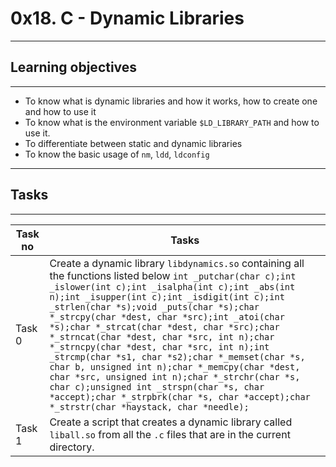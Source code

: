 # 0x18. C - Dynamic Libraries
---
## Learning objectives
---
* To know what is dynamic libraries and how it works, how to create one and how to use it
* To know what is the environment variable `$LD_LIBRARY_PATH` and how to use it.
* To differentiate between static and dynamic libraries
* To know the basic usage of `nm`, `ldd`, `ldconfig`
---
## Tasks
---
|Task no |Tasks	|
|--------|------|
|Task 0  |Create a dynamic library `libdynamics.so` containing all the functions listed below ```int _putchar(char c);int _islower(int c);int _isalpha(int c);int _abs(int n);int _isupper(int c);int _isdigit(int c);int _strlen(char *s);void _puts(char *s);char *_strcpy(char *dest, char *src);int _atoi(char *s);char *_strcat(char *dest, char *src);char *_strncat(char *dest, char *src, int n);char *_strncpy(char *dest, char *src, int n);int _strcmp(char *s1, char *s2);char *_memset(char *s, char b, unsigned int n);char *_memcpy(char *dest, char *src, unsigned int n);char *_strchr(char *s, char c);unsigned int _strspn(char *s, char *accept);char *_strpbrk(char *s, char *accept);char *_strstr(char *haystack, char *needle);```|
|Task 1  |Create a script that creates a dynamic library called `liball.so` from all the `.c` files that are in the current directory.|

